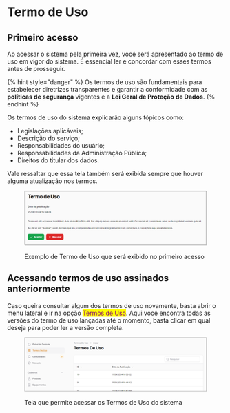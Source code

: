 # Termo de Uso

## Primeiro acesso

Ao acessar o sistema pela primeira vez, você será apresentado ao termo de uso em vigor do sistema. É essencial ler e concordar com esses termos antes de prosseguir.

{% hint style="danger" %}
Os termos de uso são fundamentais para estabelecer diretrizes transparentes e garantir a conformidade com as **políticas de segurança** vigentes e a **Lei Geral de Proteção de Dados**.
{% endhint %}

Os termos de uso do sistema explicarão alguns tópicos como:

* Legislações aplicáveis;
* Descrição do serviço;
* Responsabilidades do usuário;
* Responsabilidades da Administração Pública;
* Direitos do titular dos dados.

Vale ressaltar que essa tela também será exibida sempre que houver alguma atualização nos termos.

<figure><img src="../.gitbook/assets/image (1) (1) (1) (1) (1) (1) (1) (1) (1) (1) (1) (1).png" alt=""><figcaption><p>Exemplo de Termo de Uso que será exibido no primeiro acesso</p></figcaption></figure>

## Acessando termos de uso assinados anteriormente

Caso queira consultar algum dos termos de uso novamente, basta abrir o menu lateral e ir na opção <mark style="color:purple;">Termos de Uso</mark>.  Aqui você encontra todas as versões do termo de uso lançadas até o momento, basta clicar em qual deseja para poder ler a versão completa.

<figure><img src="../.gitbook/assets/image (2) (1) (1) (1) (1) (1) (1).png" alt=""><figcaption><p>Tela que permite acessar os Termos de Uso do sistema</p></figcaption></figure>
